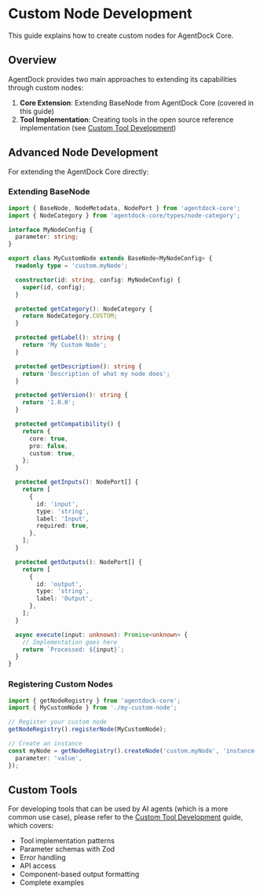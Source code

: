 # Custom Node Development

This guide explains how to create custom nodes for AgentDock Core.

## Overview

AgentDock provides two main approaches to extending its capabilities through custom nodes:

1. **Core Extension**: Extending BaseNode from AgentDock Core (covered in this guide)
2. **Tool Implementation**: Creating tools in the open source reference implementation (see [Custom Tool Development](./custom-tool-development.md))

## Advanced Node Development

For extending the AgentDock Core directly:

### Extending BaseNode

```typescript
import { BaseNode, NodeMetadata, NodePort } from 'agentdock-core';
import { NodeCategory } from 'agentdock-core/types/node-category';

interface MyNodeConfig {
  parameter: string;
}

export class MyCustomNode extends BaseNode<MyNodeConfig> {
  readonly type = 'custom.myNode';

  constructor(id: string, config: MyNodeConfig) {
    super(id, config);
  }

  protected getCategory(): NodeCategory {
    return NodeCategory.CUSTOM;
  }

  protected getLabel(): string {
    return 'My Custom Node';
  }

  protected getDescription(): string {
    return 'Description of what my node does';
  }

  protected getVersion(): string {
    return '1.0.0';
  }

  protected getCompatibility() {
    return {
      core: true,
      pro: false,
      custom: true,
    };
  }

  protected getInputs(): NodePort[] {
    return [
      {
        id: 'input',
        type: 'string',
        label: 'Input',
        required: true,
      },
    ];
  }

  protected getOutputs(): NodePort[] {
    return [
      {
        id: 'output',
        type: 'string',
        label: 'Output',
      },
    ];
  }

  async execute(input: unknown): Promise<unknown> {
    // Implementation goes here
    return `Processed: ${input}`;
  }
}
```

### Registering Custom Nodes

```typescript
import { getNodeRegistry } from 'agentdock-core';
import { MyCustomNode } from './my-custom-node';

// Register your custom node
getNodeRegistry().registerNode(MyCustomNode);

// Create an instance
const myNode = getNodeRegistry().createNode('custom.myNode', 'instance-id', {
  parameter: 'value',
});
```

## Custom Tools

For developing tools that can be used by AI agents (which is a more common use case), please refer to the [Custom Tool Development](./custom-tool-development.md) guide, which covers:

- Tool implementation patterns
- Parameter schemas with Zod
- Error handling
- API access
- Component-based output formatting
- Complete examples
